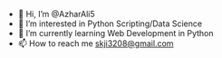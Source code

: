 - 👋 Hi, I’m @AzharAli5
- 👀 I’m interested in Python Scripting/Data Science 
- 🌱 I’m currently learning Web Development in Python 
- 📫 How to reach me skji3208@gmail.com

<!---
AzharAli5/AzharAli5 is a ✨ special ✨ repository because its `README.md` (this file) appears on your GitHub profile.
You can click the Preview link to take a look at your changes.
--->
